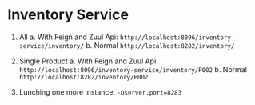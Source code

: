 # Inventory Service

1. All 
	a. With Feign and Zuul Api: `http://localhost:8096/inventory-service/inventory/`
	b. Normal `http://localhost:8282/inventory/` 
	
2. Single Product
	a. With Feign and Zuul Api: `http://localhost:8096/inventory-service/inventory/P002`
	b. Normal `http://localhost:8282/inventory/P002`

3. Lunching one more instance.
	`-Dserver.port=8283`